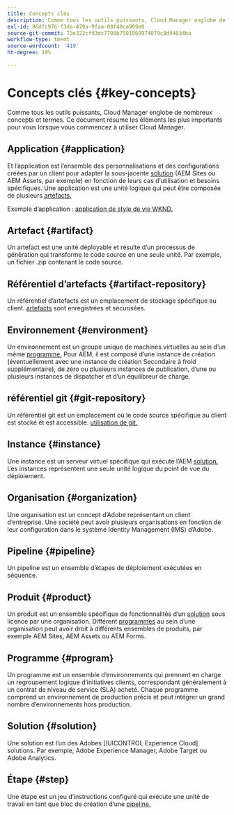 ```yaml
---
title: Concepts clés
description: Comme tous les outils puissants, Cloud Manager englobe de nombreux concepts et termes. Ce document résume les éléments les plus importants pour vous lorsque vous commencez à utiliser Cloud Manager.
exl-id: 86dfc976-f3da-479a-9faa-08f40ca909e0
source-git-commit: 73e322cf93dc7709b7581860974079c8d94034ba
workflow-type: tm+mt
source-wordcount: '419'
ht-degree: 10%

---
```



# Concepts clés {#key-concepts}

Comme tous les outils puissants, Cloud Manager englobe de nombreux concepts et termes. Ce document résume les éléments les plus importants pour vous lorsque vous commencez à utiliser Cloud Manager.

## Application {#application}

Et l’application est l’ensemble des personnalisations et des configurations créées par un client pour adapter la sous-jacente [solution](#solution) (AEM Sites ou AEM Assets, par exemple) en fonction de leurs cas d’utilisation et besoins spécifiques. Une application est une unité logique qui peut être composée de plusieurs [artefacts.](#artifact)

Exemple d’application : [application de style de vie WKND.](https://experienceleague.adobe.com/docs/experience-manager-learn/getting-started-wknd-tutorial-develop/overview.html?lang=fr)

## Artefact {#artifact}

Un artefact est une unité déployable et résulte d’un processus de génération qui transforme le code source en une seule unité. Par exemple, un fichier .zip contenant le code source.

## Référentiel d’artefacts {#artifact-repository}

Un référentiel d’artefacts est un emplacement de stockage spécifique au client. [artefacts](#artifact) sont enregistrées et sécurisées.

## Environnement {#environment}

Un environnement est un groupe unique de machines virtuelles au sein d’un même [programme.](#program) Pour AEM, il est composé d’une instance de création (éventuellement avec une instance de création Secondaire à froid supplémentaire), de zéro ou plusieurs instances de publication, d’une ou plusieurs instances de dispatcher et d’un équilibreur de charge.

## référentiel git {#git-repository}

Un référentiel git est un emplacement où le code source spécifique au client est stocké et est accessible. [utilisation de git.](https://git-scm.com)

## Instance {#instance}

Une instance est un serveur virtuel spécifique qui exécute l’AEM [solution.](#solution) Les instances représentent une seule unité logique du point de vue du déploiement.

## Organisation {#organization}

Une organisation est un concept d’Adobe représentant un client d’entreprise. Une société peut avoir plusieurs organisations en fonction de leur configuration dans le système Identity Management (IMS) d’Adobe.

## Pipeline {#pipeline}

Un pipeline est un ensemble d’étapes de déploiement exécutées en séquence.

## Produit {#product}

Un produit est un ensemble spécifique de fonctionnalités d’un [solution](#solution) sous licence par une organisation. Différent [programmes](#program) au sein d’une organisation peut avoir droit à différents ensembles de produits, par exemple AEM Sites, AEM Assets ou AEM Forms.

## Programme {#program}

Un programme est un ensemble d’environnements qui prennent en charge un regroupement logique d’initiatives clients, correspondant généralement à un contrat de niveau de service (SLA) acheté. Chaque programme comprend un environnement de production précis et peut intégrer un grand nombre d’environnements hors production.

## Solution {#solution}

Une solution est l’un des Adobes [!UICONTROL Experience Cloud] solutions. Par exemple, Adobe Experience Manager, Adobe Target ou Adobe Analytics.

## Étape {#step}

Une étape est un jeu d’instructions configuré qui exécute une unité de travail en tant que bloc de création d’une [pipeline.](#pipeline)
